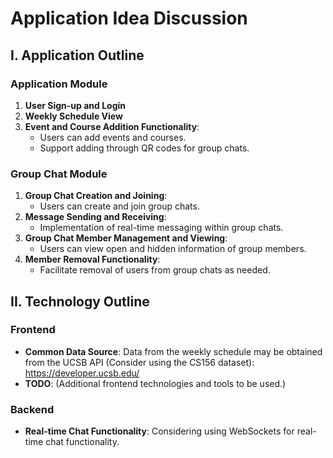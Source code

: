 # Application Idea Discussion

## I. Application Outline

### Application Module
1. **User Sign-up and Login**
2. **Weekly Schedule View**
3. **Event and Course Addition Functionality**: 
    - Users can add events and courses.
    - Support adding through QR codes for group chats.

### Group Chat Module
1. **Group Chat Creation and Joining**: 
    - Users can create and join group chats.
2. **Message Sending and Receiving**: 
	- Implementation of real-time messaging within group chats.
3. **Group Chat Member Management and Viewing**: 
    - Users can view open and hidden information of group members.
4. **Member Removal Functionality**:
	- Facilitate removal of users from group chats as needed.

## II. Technology Outline

### Frontend
- **Common Data Source**: Data from the weekly schedule may be obtained from the UCSB API (Consider using the CS156 dataset): https://developer.ucsb.edu/
- **TODO**: (Additional frontend technologies and tools to be used.)

### Backend
- **Real-time Chat Functionality**: Considering using WebSockets for real-time chat functionality.
